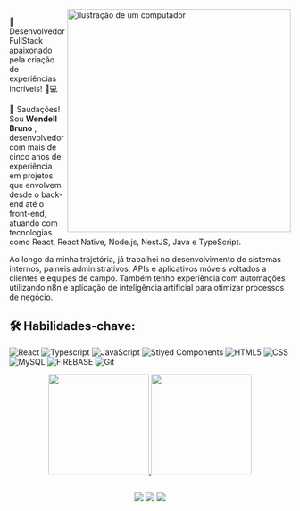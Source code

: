 <img src="https://raw.githubusercontent.com/MicaelliMedeiros/micaellimedeiros/master/image/computer-illustration.png" alt="ilustração de um computador" min-width="400px" max-width="400px" width="400px" align="right">

<p align="left"> 
🚀 Desenvolvedor FullStack apaixonado pela criação de experiências incríveis! 📱💻

👋 Saudações! Sou <strong>Wendell Bruno</strong> , desenvolvedor com mais de cinco anos de experiência em projetos que envolvem desde o back-end até o front-end, atuando com tecnologias como React, React Native, Node.js, NestJS, Java e TypeScript.

Ao longo da minha trajetória, já trabalhei no desenvolvimento de sistemas internos, painéis administrativos, APIs e aplicativos móveis voltados a clientes e equipes de campo. Também tenho experiência com automações utilizando n8n e aplicação de inteligência artificial para otimizar processos de negócio.
<h2 align="left">
🛠️ Habilidades-chave:
</h2>

![React](https://img.shields.io/badge/React--Native-20232A?style=for-the-badge&logo=react&logoColor=61DAFB)
![Typescript](https://img.shields.io/badge/TypeScript-007ACC?style=for-the-badge&logo=typescript&logoColor=white)
![JavaScript](https://img.shields.io/badge/JavaScript-F7DF1E?style=for-the-badge&logo=javascript&logoColor=black)
![Stlyed Components](https://img.shields.io/badge/styled--components-DB7093?style=for-the-badge&logo=styled-components&logoColor=white)
![HTML5](https://img.shields.io/badge/HTML5-E34F26?style=for-the-badge&logo=html5&logoColor=white)
![CSS](https://img.shields.io/badge/CSS3-1572B6?style=for-the-badge&logo=css3&logoColor=white)
![MySQL](https://img.shields.io/badge/MySQL-00000F?style=for-the-badge&logo=mysql&logoColor=white)
![FIREBASE](https://img.shields.io/badge/Firebase-039BE5?style=for-the-badge&logo=Firebase&logoColor=yellow)
![Git](https://img.shields.io/badge/Git-E34F26?style=for-the-badge&logo=git&logoColor=white)

<div align="center">
  <a href="https://github.com/wendellbruno">
  <img height="180em" src="https://github-readme-stats-eight-theta.vercel.app/api?username=wendellbruno&show_icons=true&count_private=true"/>
<img height="180em" src="https://github-readme-stats-eight-theta.vercel.app/api/top-langs/?username=wendellbruno&layout=compact&langs_count=7"/>
</div>


##

<div align="center"> 
  <a href="https://instagram.com/_wendellbruno" target="_blank"><img src="https://img.shields.io/badge/-Instagram-%23E4405F?style=for-the-badge&logo=instagram&logoColor=white" target="_blank"></a>
  <a href = "mailto:wendellbruno.ti@gmail.com"><img src="https://img.shields.io/badge/-Gmail-%23333?style=for-the-badge&logo=gmail&logoColor=white" target="_blank"></a>
  <a href="https://www.linkedin.com/in/wendell-bruno-aa83b2219/" target="_blank"><img src="https://img.shields.io/badge/-LinkedIn-%230077B5?style=for-the-badge&logo=linkedin&logoColor=white" target="_blank"></a> 
</div>
